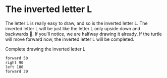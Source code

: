 # The inverted letter L

The letter L is really easy to draw, and so is the inverted letter L.
The inverted letter L will be just like the letter L  only upside down and backwards 🙂. 
If you'll notice, we are halfway drawing it already. 
If the turtle will move forward now, the inverted letter L will be completed.

Complete drawing the inverted letter L

```result
forward 50
right 90
left 180
forward 30
```